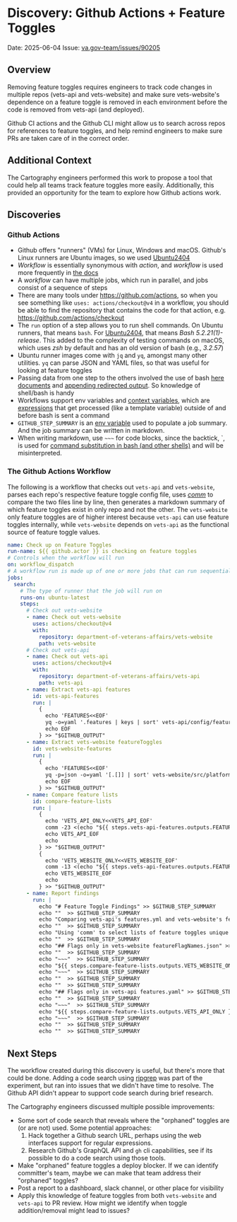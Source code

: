 # Discovery: Github Actions + Feature Toggles

Date: 2025-06-04
Issue: [va.gov-team/issues/90205](https://github.com/department-of-veterans-affairs/va.gov-team/issues/90205)

## Overview

Removing feature toggles requires engineers to track code changes in multiple repos (vets-api and vets-website) and make sure vets-website's dependence on a feature toggle is removed in each environment before the code is removed from vets-api (and deployed).

Github CI actions and the Github CLI might allow us to search across repos for references to feature toggles, and help remind engineers to make sure PRs are taken care of in the correct order.

## Additional Context

The Cartography engineers performed this work to propose a tool that could help all teams track feature toggles more easily. Additionally, this provided an opportunity for the team to explore how Github actions work.

## Discoveries

### Github Actions

- Github offers "runners" (VMs) for Linux, Windows and macOS. Github's Linux runners are Ubuntu images, so we used [Ubuntu2404](https://github.com/actions/runner-images/blob/main/images/ubuntu/Ubuntu2404-Readme.md)
- _Workflow_ is essentially synonymous with _action_, and _workflow_ is used more frequently in [the docs](https://docs.github.com/en/actions/writing-workflows)
- A _workflow_ can have multiple jobs, which run in parallel, and jobs consist of a sequence of steps
- There are many tools under <https://github.com/actions>, so when you see something like `uses: actions/checkout@v4` in a workflow, you should be able to find the repository that contains the code for that action, e.g. <https://github.com/actions/checkout>
- The `run` option of a step allows you to run shell commands. On Ubuntu runners, that means `bash`. For [Ubuntu2404](https://github.com/actions/runner-images/blob/main/images/ubuntu/Ubuntu2404-Readme.md), that means _Bash 5.2.21(1)-release_. This added to the complexity of testing commands on macOS, which uses _zsh_ by default and has an old version of bash (e.g., _3.2.57_)
- Ubuntu runner images come with `jq` and `yq`, amongst many other utilities. `yq` can parse JSON and YAML files, so that was useful for looking at feature toggles
- Passing data from one step to the others involved the use of bash [here documents](https://www.gnu.org/software/bash/manual/html_node/Redirections.html#Here-Documents) and [appending redirected output](https://www.gnu.org/software/bash/manual/html_node/Redirections.html#Appending-Redirected-Output). So knowledge of shell/bash is handy
- Workflows support env variables and [context variables](https://docs.github.com/en/actions/writing-workflows/choosing-what-your-workflow-does/accessing-contextual-information-about-workflow-runs#context-availability), which are [expressions](https://docs.github.com/en/actions/writing-workflows/choosing-what-your-workflow-does/evaluate-expressions-in-workflows-and-actions) that get processed (like a template variable) outside of and before bash is sent a command
- `GITHUB_STEP_SUMMARY` is an [env variable](https://docs.github.com/en/actions/writing-workflows/choosing-what-your-workflow-does/store-information-in-variables#default-environment-variables) used to populate a job summary. And the job summary can be written in markdown.
- When writing markdown, use `~~~` for code blocks, since the backtick, \`, is used for [command substitution in bash (and other shells)](https://www.gnu.org/software/bash/manual/html_node/Command-Substitution.html) and will be misinterpreted.

### The Github Actions Workflow

The following is a workflow that checks out `vets-api` and `vets-website`, parses each repo's respective feature toggle config file, uses [_comm_](https://manpages.ubuntu.com/manpages/trusty/man1/comm.1.html) to compare the two files line by line, then generates a markdown summary of which feature toggles exist in only repo and not the other. The `vets-website` only feature toggles are of higher interest because `vets-api` can use feature toggles internally, while `vets-website` depends on `vets-api` as the functional source of feature toggle values.

~~~yaml
name: Check up on Feature Toggles
run-name: ${{ github.actor }} is checking on feature toggles
# Controls when the workflow will run
on: workflow_dispatch
# A workflow run is made up of one or more jobs that can run sequentially or in parallel
jobs:
  search:
    # The type of runner that the job will run on
    runs-on: ubuntu-latest
    steps:
      # Check out vets-website
      - name: Check out vets-website
        uses: actions/checkout@v4
        with:
          repository: department-of-veterans-affairs/vets-website
          path: vets-website
      # Check out vets-api
      - name: Check out vets-api
        uses: actions/checkout@v4
        with:
          repository: department-of-veterans-affairs/vets-api
          path: vets-api
      - name: Extract vets-api features
        id: vets-api-features
        run: |
          {
            echo 'FEATURES<<EOF'
            yq -o=yaml '.features | keys | sort' vets-api/config/features.yml | sed 's/- //'
            echo EOF
          } >> "$GITHUB_OUTPUT"
      - name: Extract vets-website featureToggles
        id: vets-website-features
        run: |
          {
            echo 'FEATURES<<EOF'
            yq -p=json -o=yaml '[.[]] | sort' vets-website/src/platform/utilities/feature-toggles/featureFlagNames.json | sed 's/- //'
            echo EOF
          } >> "$GITHUB_OUTPUT"
      - name: Compare feature lists
        id: compare-feature-lists
        run: |
          {
            echo 'VETS_API_ONLY<<VETS_API_EOF'
            comm -23 <(echo "${{ steps.vets-api-features.outputs.FEATURES }}") <(echo "${{ steps.vets-website-features.outputs.FEATURES }}")
            echo VETS_API_EOF
            echo
          } >> "$GITHUB_OUTPUT"
          {
            echo 'VETS_WEBSITE_ONLY<<VETS_WEBSITE_EOF'
            comm -13 <(echo "${{ steps.vets-api-features.outputs.FEATURES }}") <(echo "${{ steps.vets-website-features.outputs.FEATURES }}")
            echo VETS_WEBSITE_EOF
            echo
          } >> "$GITHUB_OUTPUT"
      - name: Report findings
        run: |
          echo "# Feature Toggle Findings" >> $GITHUB_STEP_SUMMARY
          echo ""  >> $GITHUB_STEP_SUMMARY
          echo "Comparing vets-api's features.yml and vets-website's featureFlagNames.json" >> $GITHUB_STEP_SUMMARY
          echo ""  >> $GITHUB_STEP_SUMMARY
          echo "Using 'comm' to select lists of feature toggles unique to vets-api or to vets-website. Common lines are ignored." >> $GITHUB_STEP_SUMMARY
          echo ""  >> $GITHUB_STEP_SUMMARY
          echo "## Flags only in vets-website featureFlagNames.json" >> $GITHUB_STEP_SUMMARY
          echo ""  >> $GITHUB_STEP_SUMMARY
          echo "~~~"  >> $GITHUB_STEP_SUMMARY
          echo "${{ steps.compare-feature-lists.outputs.VETS_WEBSITE_ONLY }}" >> $GITHUB_STEP_SUMMARY
          echo "~~~"  >> $GITHUB_STEP_SUMMARY
          echo ""  >> $GITHUB_STEP_SUMMARY
          echo ""  >> $GITHUB_STEP_SUMMARY
          echo "## Flags only in vets-api features.yaml" >> $GITHUB_STEP_SUMMARY
          echo ""  >> $GITHUB_STEP_SUMMARY
          echo "~~~"  >> $GITHUB_STEP_SUMMARY
          echo "${{ steps.compare-feature-lists.outputs.VETS_API_ONLY }}" >> $GITHUB_STEP_SUMMARY
          echo "~~~"  >> $GITHUB_STEP_SUMMARY
          echo ""  >> $GITHUB_STEP_SUMMARY
          echo ""  >> $GITHUB_STEP_SUMMARY
~~~

## Next Steps

The workflow created during this discovery is useful, but there's more that could be done. Adding a code search using [ripgrep](https://github.com/BurntSushi/ripgrep?tab=readme-ov-file) was part of the experiment, but ran into issues that we didn't have time to resolve. The Github API didn't appear to support code search during brief research.

The Cartography engineers discussed multiple possible improvements:

- Some sort of code search that reveals where the "orphaned" toggles are (or are not) used. Some potential approaches:
  1. Hack together a Github search URL, perhaps using the web interfaces support for regular expressions.
  2. Research Github's GraphQL API and `gh` cli capabilities, see if its possible to do a code search using those tools.
- Make "orphaned" feature toggles a deploy blocker. If we can identify committer's team, maybe we can make that team address their "orphaned" toggles?
- Post a report to a dashboard, slack channel, or other place for visibility
- Apply this knowledge of feature toggles from both `vets-website` and `vets-api` to PR review. How might we identify when toggle addition/removal might lead to issues?
